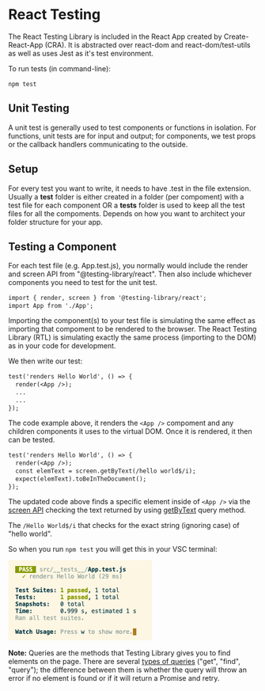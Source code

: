 # React Testing

The React Testing Library is included in the React App created by Create-React-App (CRA).
It is abstracted over react-dom and react-dom/test-utils as well as uses Jest as it's test environment.

To run tests (in command-line):

```
npm test
```

## Unit Testing

A unit test is generally used to test components or functions in isolation. For functions, unit tests are for input and output; for components, we test props or the callback handlers communicating to the outside.

## Setup

For every test you want to write, it needs to have .test in the file extension. Usually a __test__ folder is either created in a folder (per compoment) with a test file for each component OR a __tests__ folder is used to keep all the test files for all the compoments. Depends on how you want to architect your folder structure for your app.

## Testing a Component

For each test file (e.g. App.test.js), you normally would include the render and screen API from "@testing-library/react". Then also include whichever components you need to test for the unit test. 

```
import { render, screen } from '@testing-library/react';
import App from './App';
```

Importing the component(s) to your test file is simulating the same effect as importing that compoment to be rendered to the browser. The React Testing Library (RTL) is simulating exactly the same process (importing to the DOM) as in your code for development.

We then write our test:

```JS
test('renders Hello World', () => {
  render(<App />);
  ...
  ...
});
```

The code example above, it renders the ```<App />``` compoment and any children components it uses to the virtual DOM. Once it is rendered, it then can be tested.

```JS
test('renders Hello World', () => {
  render(<App />);
  const elemText = screen.getByText(/hello world$/i); 
  expect(elemText).toBeInTheDocument();
});
```

The updated code above finds a specific element inside of ```<App />``` via the <a href="https://testing-library.com/docs/queries/about/#screen">screen API</a> checking the text returned by using <a href="https://testing-library.com/docs/queries/bytext/">getByText</a> query method.

The ```/Hello World$/i``` that checks for the exact string (ignoring case) of "hello world".

So when you run ```npm test``` you will get this in your VSC terminal:

![test result](images/initial_test.png)

<strong>Note:</strong> Queries are the methods that Testing Library gives you to find elements on the page. There are several <a href="https://testing-library.com/docs/queries/about/">types of queries</a> ("get", "find", "query"); the difference between them is whether the query will throw an error if no element is found or if it will return a Promise and retry. 

